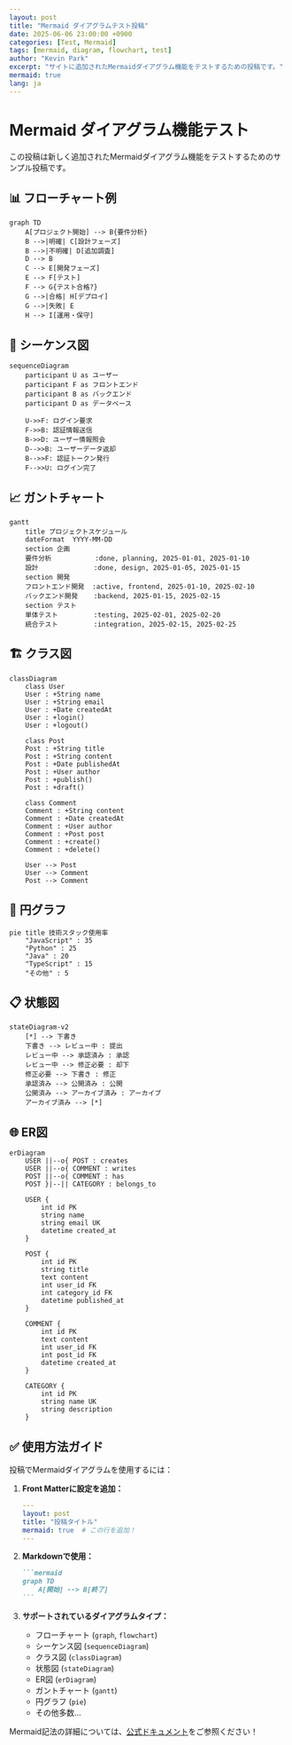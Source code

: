 ```yaml
---
layout: post
title: "Mermaid ダイアグラムテスト投稿"
date: 2025-06-06 23:00:00 +0900
categories: [Test, Mermaid]
tags: [mermaid, diagram, flowchart, test]
author: "Kevin Park"
excerpt: "サイトに追加されたMermaidダイアグラム機能をテストするための投稿です。"
mermaid: true
lang: ja
---
```


# Mermaid ダイアグラム機能テスト

この投稿は新しく追加されたMermaidダイアグラム機能をテストするためのサンプル投稿です。

## 📊 フローチャート例

```mermaid
graph TD
    A[プロジェクト開始] --> B{要件分析}
    B -->|明確| C[設計フェーズ]
    B -->|不明確| D[追加調査]
    D --> B
    C --> E[開発フェーズ]
    E --> F[テスト]
    F --> G{テスト合格?}
    G -->|合格| H[デプロイ]
    G -->|失敗| E
    H --> I[運用・保守]
```

## 🔄 シーケンス図

```mermaid
sequenceDiagram
    participant U as ユーザー
    participant F as フロントエンド
    participant B as バックエンド
    participant D as データベース

    U->>F: ログイン要求
    F->>B: 認証情報送信
    B->>D: ユーザー情報照会
    D-->>B: ユーザーデータ返却
    B-->>F: 認証トークン発行
    F-->>U: ログイン完了
```

## 📈 ガントチャート

```mermaid
gantt
    title プロジェクトスケジュール
    dateFormat  YYYY-MM-DD
    section 企画
    要件分析           :done, planning, 2025-01-01, 2025-01-10
    設計              :done, design, 2025-01-05, 2025-01-15
    section 開発
    フロントエンド開発  :active, frontend, 2025-01-10, 2025-02-10
    バックエンド開発    :backend, 2025-01-15, 2025-02-15
    section テスト
    単体テスト         :testing, 2025-02-01, 2025-02-20
    統合テスト         :integration, 2025-02-15, 2025-02-25
```

## 🏗️ クラス図

```mermaid
classDiagram
    class User
    User : +String name
    User : +String email
    User : +Date createdAt
    User : +login()
    User : +logout()
    
    class Post
    Post : +String title
    Post : +String content
    Post : +Date publishedAt
    Post : +User author
    Post : +publish()
    Post : +draft()
    
    class Comment
    Comment : +String content
    Comment : +Date createdAt
    Comment : +User author
    Comment : +Post post
    Comment : +create()
    Comment : +delete()
    
    User --> Post
    User --> Comment
    Post --> Comment
```

## 🔢 円グラフ

```mermaid
pie title 技術スタック使用率
    "JavaScript" : 35
    "Python" : 25
    "Java" : 20
    "TypeScript" : 15
    "その他" : 5
```

## 📋 状態図

```mermaid
stateDiagram-v2
    [*] --> 下書き
    下書き --> レビュー中 : 提出
    レビュー中 --> 承認済み : 承認
    レビュー中 --> 修正必要 : 却下
    修正必要 --> 下書き : 修正
    承認済み --> 公開済み : 公開
    公開済み --> アーカイブ済み : アーカイブ
    アーカイブ済み --> [*]
```

## 🌐 ER図

```mermaid
erDiagram
    USER ||--o{ POST : creates
    USER ||--o{ COMMENT : writes
    POST ||--o{ COMMENT : has
    POST }|--|| CATEGORY : belongs_to
    
    USER {
        int id PK
        string name
        string email UK
        datetime created_at
    }
    
    POST {
        int id PK
        string title
        text content
        int user_id FK
        int category_id FK
        datetime published_at
    }
    
    COMMENT {
        int id PK
        text content
        int user_id FK
        int post_id FK
        datetime created_at
    }
    
    CATEGORY {
        int id PK
        string name UK
        string description
    }
```

## ✅ 使用方法ガイド

投稿でMermaidダイアグラムを使用するには：

1. **Front Matterに設定を追加：**
   ```yaml
   ---
   layout: post
   title: "投稿タイトル"
   mermaid: true  # この行を追加！
   ---
   ```

2. **Markdownで使用：**
   ````markdown
   ```mermaid
   graph TD
       A[開始] --> B[終了]
   ```
   ````

3. **サポートされているダイアグラムタイプ：**
   - フローチャート (`graph`, `flowchart`)
   - シーケンス図 (`sequenceDiagram`)
   - クラス図 (`classDiagram`)
   - 状態図 (`stateDiagram`)
   - ER図 (`erDiagram`)
   - ガントチャート (`gantt`)
   - 円グラフ (`pie`)
   - その他多数...

Mermaid記法の詳細については、[公式ドキュメント](https://mermaid.js.org/)をご参照ください！